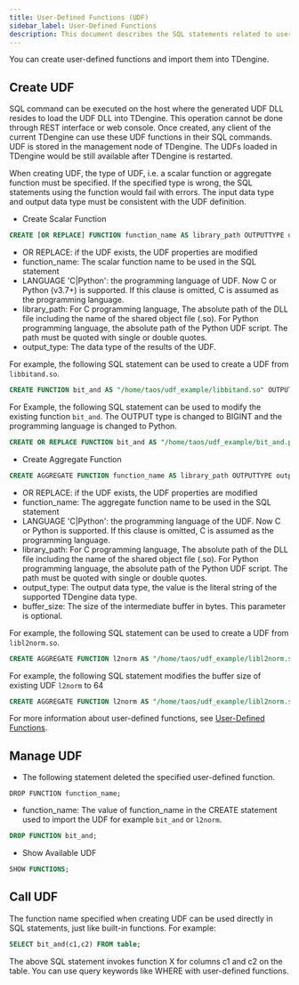 ```yaml
---
title: User-Defined Functions (UDF)
sidebar_label: User-Defined Functions
description: This document describes the SQL statements related to user-defined functions (UDF) in TDengine.
---
```


You can create user-defined functions and import them into TDengine.
## Create UDF

SQL command can be executed on the host where the generated UDF DLL resides to load the UDF DLL into TDengine. This operation cannot be done through REST interface or web console. Once created, any client of the current TDengine can use these UDF functions in their SQL commands. UDF is stored in the management node of TDengine. The UDFs loaded in TDengine would be still available after TDengine is restarted.

When creating UDF, the type of UDF, i.e. a scalar function or aggregate function must be specified. If the specified type is wrong, the SQL statements using the function would fail with errors. The input data type and output data type must be consistent with the UDF definition.

- Create Scalar Function
```sql
CREATE [OR REPLACE] FUNCTION function_name AS library_path OUTPUTTYPE output_type [LANGUAGE 'C|Python'];
```
  - OR REPLACE: if the UDF exists, the UDF properties are modified
  - function_name: The scalar function name to be used in the SQL statement
  - LANGUAGE 'C|Python': the programming language of UDF. Now C or Python (v3.7+) is supported. If this clause is omitted, C is assumed as the programming language.
  - library_path: For C programming language, The absolute path of the DLL file including the name of the shared object file (.so). For Python programming language, the absolute path of the Python UDF script. The path must be quoted with single or double quotes.
  - output_type: The data type of the results of the UDF.

  For example, the following SQL statement can be used to create a UDF from `libbitand.so`.

  ```sql
  CREATE FUNCTION bit_and AS "/home/taos/udf_example/libbitand.so" OUTPUTTYPE INT;
  ```
  For Example, the following SQL statement can be used to modify the existing function `bit_and`. The OUTPUT type is changed to BIGINT and the programming language is changed to Python.

  ```sql
  CREATE OR REPLACE FUNCTION bit_and AS "/home/taos/udf_example/bit_and.py" OUTPUTTYPE BIGINT LANGUAGE 'Python';
  ```

- Create Aggregate Function
```sql
CREATE AGGREGATE FUNCTION function_name AS library_path OUTPUTTYPE output_type [ BUFSIZE buffer_size ];
```
  - OR REPLACE: if the UDF exists, the UDF properties are modified
  - function_name: The aggregate function name to be used in the SQL statement
  - LANGUAGE 'C|Python': the programming language of the UDF. Now C or Python is supported. If this clause is omitted, C is assumed as the programming language.
  - library_path: For C programming language, The absolute path of the DLL file including the name of the shared object file (.so). For Python programming language, the absolute path of the Python UDF script. The path must be quoted with single or double quotes.
  - output_type: The output data type, the value is the literal string of the supported TDengine data type.
  - buffer_size: The size of the intermediate buffer in bytes. This parameter is optional.

  For example, the following SQL statement can be used to create a UDF from `libl2norm.so`.

  ```sql
  CREATE AGGREGATE FUNCTION l2norm AS "/home/taos/udf_example/libl2norm.so" OUTPUTTYPE DOUBLE bufsize 8;
  ```
  For example, the following SQL statement modifies the buffer size of existing UDF `l2norm` to 64 
  ```sql
  CREATE AGGREGATE FUNCTION l2norm AS "/home/taos/udf_example/libl2norm.so" OUTPUTTYPE DOUBLE bufsize 64;
  ``` 

For more information about user-defined functions, see [User-Defined Functions](/develop/udf).

## Manage UDF

- The following statement deleted the specified user-defined function.
```
DROP FUNCTION function_name;
```

- function_name: The value of function_name in the CREATE statement used to import the UDF for example `bit_and` or `l2norm`. 
```sql
DROP FUNCTION bit_and;
```
- Show Available UDF
```sql
SHOW FUNCTIONS;
```

## Call UDF

The function name specified when creating UDF can be used directly in SQL statements, just like built-in functions. For example:
```sql
SELECT bit_and(c1,c2) FROM table;
```

The above SQL statement invokes function X for columns c1 and c2 on the table. You can use query keywords like WHERE with user-defined functions.
